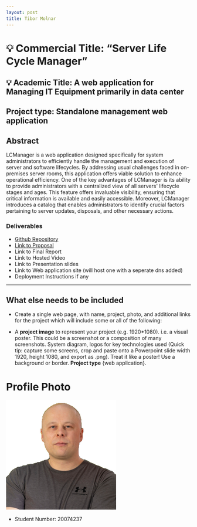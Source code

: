```yaml
---
layout: post
title: Tibor Molnar
---
```



# :bulb: Commercial Title: “Server Life Cycle Manager”
## :bulb: Academic Title: A web application for Managing IT Equipment primarily in data center


## Project type: Standalone management web application


## Abstract
LCManager is a web application designed specifically for system administrators to efficiently handle the management and execution of server and software lifecycles. By addressing usual challenges faced in on-premises server rooms, this application offers viable solution to enhance operational efficiency. One of the key advantages of LCManager is its ability to provide administrators with a centralized view of all servers' lifecycle stages and ages. This feature offers invaluable visibility, ensuring that critical information is available and easily accessible. Moreover, LCManager introduces a catalog that enables administrators to identify crucial factors pertaining to server updates, disposals, and other necessary actions.


### Deliverables
* [Github Repository](https://github.com/csibman27/LCManagerV3)
* [Link to Proposal](https://docs.google.com/document/d/1bgDe8jQAO7s6_aowm_xHE41zpCl0EDy7/edit?usp=sharing&ouid=115669550951731795424&rtpof=true&sd=true)
* Link to Final Report
* Link to Hosted Video
* Link to Presentation slides
* Link to Web application site (will host one with a seperate dns added)
* Deployment Instructions if any
-----


## What else needs to be included

- Create a single web page, with name, project, photo, and additional links for the project which will include some or all of the following:

- A **project image** to represent your project (e.g. 1920*1080). i.e. a visual poster. This could be a screenshot or a composition of many screenshots. System diagram, logos for key technologies used (Quick tip: capture some screens, crop and paste onto a Powerpoint slide width 1920, height 1080, and export as .png). Treat it like a poster! Use a background or border.
**Project type** {web application}.

# Profile Photo
![](/assets/img/tmolnar.png)

-  Student Number: 20074237

